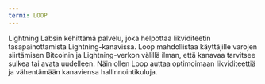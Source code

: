 ```yaml
---
termi: LOOP
---
```


Lightning Labsin kehittämä palvelu, joka helpottaa likviditeetin tasapainottamista Lightning-kanavissa. Loop mahdollistaa käyttäjille varojen siirtämisen Bitcoinin ja Lightning-verkon välillä ilman, että kanavaa tarvitsee sulkea tai avata uudelleen. Näin ollen Loop auttaa optimoimaan likviditeettiä ja vähentämään kanaviensa hallinnointikuluja.